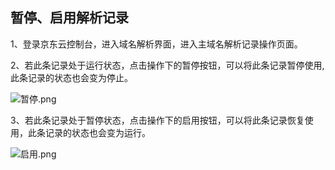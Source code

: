 ## **暂停、启用解析记录**

1、登录京东云控制台，进入域名解析界面，进入主域名解析记录操作页面。

2、若此条记录处于运行状态，点击操作下的暂停按钮，可以将此条记录暂停使用,此条记录的状态也会变为停止。

![暂停.png](https://img1.jcloudcs.com/cms/b22751b8-5fbe-49a1-90f6-f7711ca2d06120180301115128.png)

3、若此条记录处于暂停状态，点击操作下的启用按钮，可以将此条记录恢复使用，此条记录的状态也会变为运行。

![启用.png](https://img1.jcloudcs.com/cms/5313fbb5-fe4a-41b4-8652-a2cbf52fca7720180301115720.png)